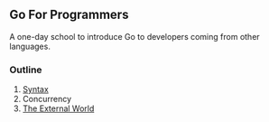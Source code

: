 ## Go For Programmers

A one-day school to introduce Go to developers coming from other languages.

### Outline

1. [Syntax](https://go-talks.appspot.com/github.com/mschoch/goforprogrammers/syntax.slide#1)
2. Concurrency
3. [The External World](https://go-talks.appspot.com/github.com/mschoch/goforprogrammers/external.slide#1)
